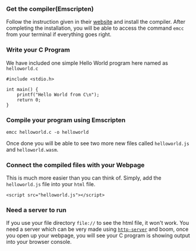 ### Get the compiler(Emscripten)
Follow the instruction given in their [website](https://emscripten.org/docs/getting_started/downloads.html) and install the compiler. After completing the installation, you will be able to access the command ```emcc``` from your terminal if everything goes right.

### Write your C Program
We have included one simple Hello World program here named as ```helloworld.c```
```
#include <stdio.h>

int main() {
    printf("Hello World from C\n");
    return 0;
}
```

### Compile your program using Emscripten
```
emcc helloworld.c -o helloworld
```
Once done you will be able to see two more new files called ```helloworld.js``` and ```helloworld.wasm```.

### Connect the compiled files with your Webpage
This is much more easier than you can think of. Simply, add the ```helloworld.js``` file into your ```html``` file. 
```
<script src="helloworld.js"></script>
```

### Need a server to run
If you use your file directory ```file://``` to see the html file, it won't work. You need a server which can be very made using [```http-server```](https://www.npmjs.com/package/http-server) and boom, once you open up your webpage, you will see your C program is showing output into your browser console.
